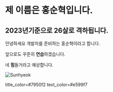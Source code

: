 # 제 이름은 홍순혁입니다.

## 2023년기준으로 26살로 격하됩니다.

안녕하세요 개발자를 준비하는 홍순혁이라고 합니다.<p>

앞으로도 꾸준히 **연습**하겠습니다. <p>

네 **힘**들거라고 예상합니다. <p>

  ![Sunhyeok](https://github-readme-stats.vercel.app/api?username=sunhyeok&theme=radical&show_icons=true)

  title_color=#7950f2
  text_color=#e599f7
